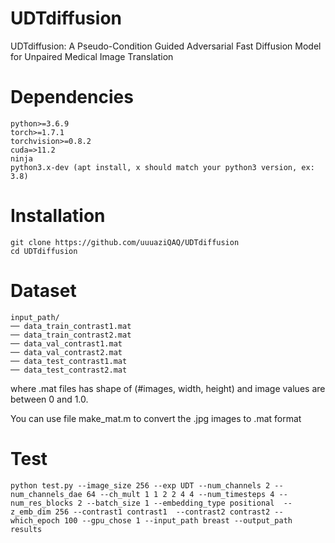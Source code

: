 # UDTdiffusion
UDTdiffusion: A Pseudo-Condition Guided Adversarial Fast Diffusion Model for Unpaired Medical Image Translation
# Dependencies
	python>=3.6.9
	torch>=1.7.1
	torchvision>=0.8.2
	cuda=>11.2
	ninja
	python3.x-dev (apt install, x should match your python3 version, ex: 3.8)
# Installation
	git clone https://github.com/uuuaziQAQ/UDTdiffusion
	cd UDTdiffusion
# Dataset
	input_path/
	── data_train_contrast1.mat
	── data_train_contrast2.mat
	── data_val_contrast1.mat
	── data_val_contrast2.mat
  	── data_test_contrast1.mat
  	── data_test_contrast2.mat
where .mat files has shape of (#images, width, height) and image values are between 0 and 1.0.

You can use file make_mat.m to convert the .jpg images to .mat format
# Test
	python test.py --image_size 256 --exp UDT --num_channels 2 --num_channels_dae 64 --ch_mult 1 1 2 2 4 4 --num_timesteps 4 --num_res_blocks 2 --batch_size 1 --embedding_type positional  --z_emb_dim 256 --contrast1 contrast1  --contrast2 contrast2 --which_epoch 100 --gpu_chose 1 --input_path breast --output_path results

